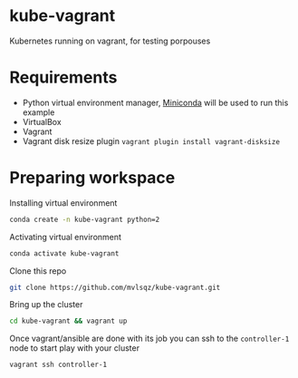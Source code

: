 # kube-vagrant
Kubernetes running on vagrant, for testing porpouses 

# Requirements
* Python virtual environment manager, [Miniconda](https://www.google.com) will be used to run this example
* VirtualBox
* Vagrant
* Vagrant disk resize plugin `vagrant plugin install vagrant-disksize`

# Preparing workspace
Installing virtual environment
```bash
conda create -n kube-vagrant python=2
```
Activating virtual environment
```bash
conda activate kube-vagrant
```
Clone this repo
```bash
git clone https://github.com/mvlsqz/kube-vagrant.git
```
Bring up the cluster
```bash
cd kube-vagrant && vagrant up
```
Once vagrant/ansible are done with its job you can ssh to the `controller-1` node to start play with your cluster
````bash
vagrant ssh controller-1
